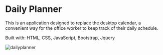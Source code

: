# Daily Planner

This is an application designed to replace the desktop calendar, a convenient way for the office worker to keep track of their daily schedule.

Built with: HTML, CSS, JavaScript, Bootstrap, Jquery

![dailyplanner](https://user-images.githubusercontent.com/79176079/126217209-c5b11c11-0875-468b-a9d5-eea1e75fd359.PNG)

